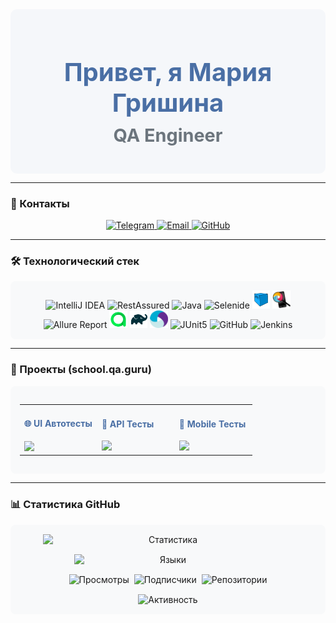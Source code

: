 <div align="center" style="background-color: #f5f7fa; padding: 20px; border-radius: 10px;">
  <h1 style="font-size: 2.5rem; color: #4a6fa5; margin-bottom: 10px;">Привет, я Мария Гришина</h1>
  <h2 style="font-size: 1.8rem; color: #6c757d; margin-top: 0;">QA Engineer</h2>
</div>

---

### 📍 Контакты
<p align="center">
  <a href="https://t.me/mariyalgri">
    <img src="https://img.shields.io/badge/-Telegram-2d96e8?style=for-the-badge&logo=telegram&logoColor=white" alt="Telegram">
  </a>
  <a href="mailto:panch-maria@yandex.ru">
    <img src="https://img.shields.io/badge/-Email-ff6b6b?style=for-the-badge&logo=mail.ru&logoColor=white" alt="Email">
  </a>
  <a href="https://github.com/MariaLGri">
    <img src="https://img.shields.io/badge/-GitHub-6e5494?style=for-the-badge&logo=github&logoColor=white" alt="GitHub">
  </a>
</p>

---

### 🛠 Технологический стек
<p align="center" style="background-color: #f8f9fa; padding: 15px; border-radius: 8px;">
  <img width="6%" title="IntelliJ IDEA" src="https://cdn.jsdelivr.net/gh/devicons/devicon/icons/intellij/intellij-original.svg">
  <img width="6%" title="RestAssured" src="https://avatars.githubusercontent.com/u/19369327?s=200&v=4">
  <img width="6%" title="Java" src="https://cdn.jsdelivr.net/gh/devicons/devicon/icons/java/java-original.svg">
  <img width="8%" title="Selenide" src="https://selenide.org/images/selenide-logo-big.png">
  <img width="6%" title="Selenoid" src="icon/Selenoid.svg">
  <img width="6%" title="Appium inspector" src="icon/appium_inspector.png">
  <img width="6%" title="Allure Report" src="https://avatars.githubusercontent.com/u/5879127?s=200&v=4">
  <img width="6%" title="Allure TestOps" src="icon/Allure_TO.svg">
  <img width="6%" title="Gradle" src="icon/Gradle.svg">
  <img width="6%" title="Appium" src="icon/Appium.svg">
  <img width="6%" title="JUnit5" src="https://junit.org/junit5/assets/img/junit5-logo.png">
  <img width="6%" title="GitHub" src="https://cdn.jsdelivr.net/gh/devicons/devicon/icons/github/github-original.svg">
  <img width="6%" title="Jenkins" src="https://cdn.jsdelivr.net/gh/devicons/devicon/icons/jenkins/jenkins-original.svg">
</p>

---

### 🎯 Проекты (school.qa.guru)
<div style="background-color: #f8f9fa; padding: 15px; border-radius: 8px;">

<table>
  <tr>
    <td width="33%">
      <h4 style="color: #4a6fa5;">🌐 UI Автотесты</h4>
      <a href="https://github.com/MariaLGri/UI_final_project">
        <img src="https://github-readme-stats.vercel.app/api/pin/?username=MariaLGri&repo=UI_final_project&theme=default&bg_color=f8f9fa&title_color=4a6fa5&text_color=495057" />
      </a>
    </td>
    <td width="33%">
      <h4 style="color: #4a6fa5;">🔌 API Тесты</h4>
      <a href="https://github.com/MariaLGri/Api_final_project">
        <img src="https://github-readme-stats.vercel.app/api/pin/?username=MariaLGri&repo=Api_final_project&theme=default&bg_color=f8f9fa&title_color=4a6fa5&text_color=495057" />
      </a>
    </td>
    <td width="33%">
      <h4 style="color: #4a6fa5;">📱 Mobile Тесты</h4>
      <a href="https://github.com/MariaLGri/mobile_automation_final_project">
        <img src="https://github-readme-stats.vercel.app/api/pin/?username=MariaLGri&repo=mobile_automation_final_project&theme=default&bg_color=f8f9fa&title_color=4a6fa5&text_color=495057" />
      </a>
    </td>
  </tr>
</table>

</div>

---

### 📊 Статистика GitHub

<div align="center" style="background-color: #f8f9fa; padding: 15px; border-radius: 8px;">

<!-- Основные графики -->
<div style="display: flex; flex-wrap: wrap; justify-content: center; gap: 15px; margin-bottom: 15px;">
  <img src="https://github-readme-stats.vercel.app/api?username=MariaLGri&show_icons=true&theme=default&title_color=4a6fa5&text_color=495057&icon_color=6e5494&border_color=dee2e6&bg_color=f8f9fa&hide_border=true&include_all_commits=true&count_private=true" alt="Статистика" width="400">
  
  <img src="https://github-readme-stats.vercel.app/api/top-langs/?username=MariaLGri&layout=compact&theme=default&title_color=4a6fa5&text_color=495057&border_color=dee2e6&bg_color=f8f9fa&hide_border=true&langs_count=5" alt="Языки" width="300">
</div>

<!-- Компактные счетчики в одну строку -->
<div style="display: flex; justify-content: center; gap: 8px; flex-wrap: wrap;">
  <img src="https://komarev.com/ghpvc/?username=MariaLGri&color=4a6fa5&style=flat-square&label=Views" alt="Просмотры">
  <img src="https://img.shields.io/github/followers/MariaLGri?color=6e5494&style=flat-square&label=Followers" alt="Подписчики">
  <img src="https://img.shields.io/badge/Repos-8-ff6b6b?style=flat-square" alt="Репозитории">
</div>

<!-- Streak статистика -->
<div style="margin-top: 15px;">
  <img src="https://streak-stats.demolab.com?user=MariaLGri&theme=default&border=dee2e6&background=f8f9fa&dates=6c757d&stroke=dee2e6&ring=4a6fa5&fire=ff6b6b&currStreakNum=495057&sideNums=495057&currStreakLabel=Streak" alt="Активность" width="400">
</div>

</div>
